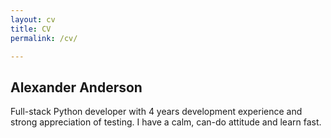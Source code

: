 ```yaml
---
layout: cv
title: CV
permalink: /cv/

---
```


## Alexander Anderson

Full-stack Python developer with 4 years development experience
and strong appreciation of testing.
I have a calm, can-do attitude and learn fast.
